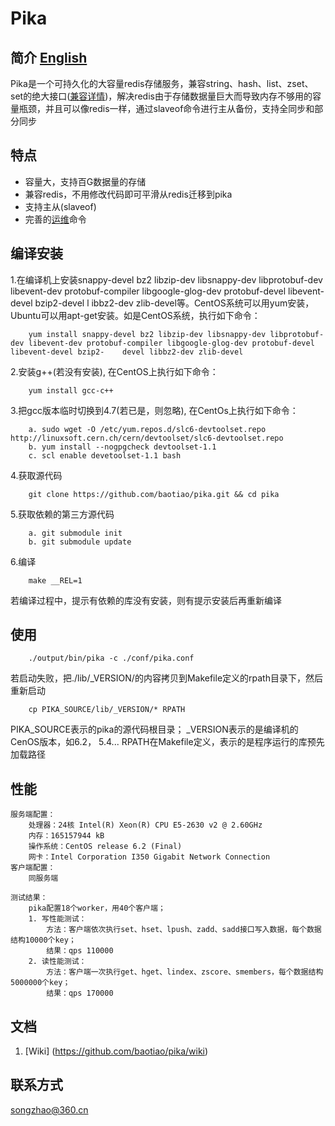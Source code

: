 # Pika
## 简介 [English](https://github.com/baotiao/pika/blob/master/README.md)
Pika是一个可持久化的大容量redis存储服务，兼容string、hash、list、zset、set的绝大接口([兼容详情](https://github.com/baotiao/pika/wiki/pika支持的redis接口及兼容情况))，解决redis由于存储数据量巨大而导致内存不够用的容量瓶颈，并且可以像redis一样，通过slaveof命令进行主从备份，支持全同步和部分同步

## 特点
* 容量大，支持百G数据量的存储
* 兼容redis，不用修改代码即可平滑从redis迁移到pika
* 支持主从(slaveof)
* 完善的[运维](https://github.com/baotiao/pika/wiki/pika的一些管理命令方式说明)命令

## 编译安装

1.在编译机上安装snappy-devel bz2 libzip-dev libsnappy-dev libprotobuf-dev libevent-dev protobuf-compiler libgoogle-glog-dev protobuf-devel libevent-devel bzip2-devel l ibbz2-dev zlib-devel等。CentOS系统可以用yum安装，Ubuntu可以用apt-get安装。如是CentOS系统，执行如下命令：

```
    yum install snappy-devel bz2 libzip-dev libsnappy-dev libprotobuf-dev libevent-dev protobuf-compiler libgoogle-glog-dev protobuf-devel libevent-devel bzip2-    devel libbz2-dev zlib-devel
```

2.安装g++(若没有安装), 在CentOS上执行如下命令：

```
    yum install gcc-c++
```

3.把gcc版本临时切换到4.7(若已是，则忽略), 在CentOs上执行如下命令：

```
	a. sudo wget -O /etc/yum.repos.d/slc6-devtoolset.repo http://linuxsoft.cern.ch/cern/devtoolset/slc6-devtoolset.repo
	b. yum install --nogpgcheck devtoolset-1.1
	c. scl enable devetoolset-1.1 bash
```
4.获取源代码

```
	git clone https://github.com/baotiao/pika.git && cd pika
```
5.获取依赖的第三方源代码

```
	a. git submodule init
	b. git submodule update
```

6.编译

```
	make __REL=1
```
若编译过程中，提示有依赖的库没有安装，则有提示安装后再重新编译

## 使用
```
	./output/bin/pika -c ./conf/pika.conf
```
若启动失败，把./lib/_VERSION/的内容拷贝到Makefile定义的rpath目录下，然后重新启动

```
	cp PIKA_SOURCE/lib/_VERSION/* RPATH
```
PIKA_SOURCE表示的pika的源代码根目录；
_VERSION表示的是编译机的CenOS版本，如6.2， 5.4...
RPATH在Makefile定义，表示的是程序运行的库预先加载路径

## 性能
```
服务端配置：
	处理器：24核 Intel(R) Xeon(R) CPU E5-2630 v2 @ 2.60GHz
	内存：165157944 kB
	操作系统：CentOS release 6.2 (Final)
	网卡：Intel Corporation I350 Gigabit Network Connection
客户端配置：
	同服务端
	
测试结果：
	pika配置18个worker，用40个客户端；
	1. 写性能测试：
		方法：客户端依次执行set、hset、lpush、zadd、sadd接口写入数据，每个数据结构10000个key；
		结果：qps 110000
	2. 读性能测试：
		方法：客户端一次执行get、hget、lindex、zscore、smembers，每个数据结构5000000个key；
		结果：qps 170000
```
## 文档
1. [Wiki] (https://github.com/baotiao/pika/wiki)

## 联系方式
songzhao@360.cn
